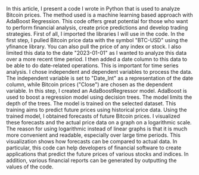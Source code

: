 In this article, I present a code I wrote in Python that is used to analyze Bitcoin prices. The method used is a machine learning based approach with AdaBoost Regression. This code offers great potential for those who want to perform financial analysis, create price predictions and develop trading strategies.
First of all, I imported the libraries I will use in the code.
In the first step, I pulled Bitcoin price data with the symbol "BTC-USD" using the yfinance library. You can also pull the price of any index or stock. I also limited this data to the date "2023-01-01" as I wanted to analyze this data over a more recent time period.
I then added a date column to this data to be able to do date-related operations. This is important for time series analysis.
I chose independent and dependent variables to process the data. The independent variable is set to "Date_Int" as a representation of the date column, while Bitcoin prices ("Close") are chosen as the dependent variable.
In this step, I created an AdaBoostRegressor model. AdaBoost is used to boost a regression model using decision trees. The model limits the depth of the trees.
The model is trained on the selected dataset. This training aims to predict future prices using historical price data.
Using the trained model, I obtained forecasts of future Bitcoin prices. I visualized these forecasts and the actual price data on a graph on a logarithmic scale. The reason for using logarithmic instead of linear graphs is that it is much more convenient and readable, especially over large time periods. This visualization shows how forecasts can be compared to actual data.
In particular, this code can help developers of financial software to create applications that predict the future prices of various stocks and indices. In addition, various financial reports can be generated by outputting the values of the code.

